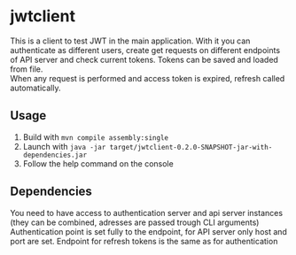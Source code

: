 # jwtclient

This is a client to test JWT in the main application. With it you can authenticate as different users, create get requests on different
endpoints of API server and check current tokens. Tokens can be saved and loaded from file.  
When any request is performed and access token is expired, refresh called automatically.

## Usage

1. Build with `mvn compile assembly:single`
2. Launch with `java -jar target/jwtclient-0.2.0-SNAPSHOT-jar-with-dependencies.jar`
3. Follow the help command on the console

## Dependencies

You need to have access to authentication server and api server instances (they can be combined, adresses are passed trough CLI arguments)  
Authentication point is set fully to the endpoint, for API server only host and port are set. Endpoint for refresh tokens is the same as for authentication
